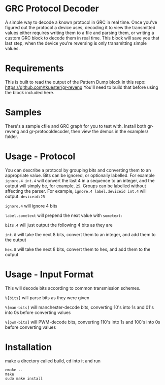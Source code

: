 # GRC Protocol Decoder
A simple way to decode a known protocol in GRC in real time. Once you've figured out the protocol a device uses, decoding it to view the transmitted values either requires writing them to a file and parsing them, or writing a custom GRC block to decode them in real time. This block will save you that last step, when the device you're reversing is only transmitting simple values.

# Requirements
This is built to read the output of the Pattern Dump block in this repo: https://github.com/tkuester/gr-reveng
You'll need to build that before using the block included here.

# Samples
There's a sample cfile and GRC graph for you to test with. Install both gr-reveng and gr-protocoldecoder, then view the demos in the examples/ folder.

# Usage - Protocol
You can describe a protocol by grouping bits and converting them to an appropriate value.
Bits can be ignored, or optionally labelled. For example
`ignore.4 int.4` will convert the last 4 in a sequence to an integer, and the 
output will simply be, for example, `25`.
Groups can be labelled without affecting the parser. For example, 
`ignore.4 label.deviceid int.4` will output: `deviceid:25`

`ignore.4` will ignore 4 bits

`label.sometext` will prepend the next value with `sometext:`

`bits.4` will just output the following 4 bits as they are

`int.8` will take the next 8 bits, convert them to an integer, and add them to the output

`hex.8` will take the next 8 bits, convert them to hex, and add them to the output

# Usage - Input Format
This will decode bits according to common transmission schemes. 

`%[bits]` will  parse bits as they were given

`%[man-bits]` will manchester-decode bits, converting 10's into 1s and 01's into 0s before converting values

`%[pwm-bits]` will PWM-decode bits, converting 110's into 1s and 100's into 0s before converting values

# Installation
make a directory called build, cd into it and run
```
cmake ..
make 
sudo make install
```

